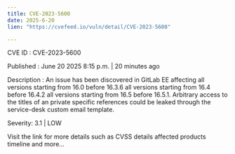 ```yaml
---
title: CVE-2023-5600
date: 2025-6-20
lien: "https://cvefeed.io/vuln/detail/CVE-2023-5600"

---
```


CVE ID : CVE-2023-5600

Published :  June 20
2025
8:15 p.m. | 20 minutes ago

Description : An issue has been discovered in GitLab EE affecting all versions starting from 16.0 before 16.3.6
all versions starting from 16.4 before 16.4.2
all versions starting from 16.5 before 16.5.1. Arbitrary access to the titles of an private specific references could be leaked through the service-desk custom email template.

Severity: 3.1 | LOW

Visit the link for more details
such as CVSS details
affected products
timeline
and more...
